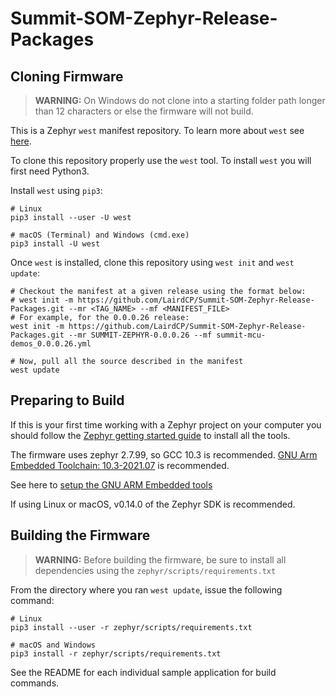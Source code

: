 # Summit-SOM-Zephyr-Release-Packages

## Cloning Firmware

> **WARNING:** On Windows do not clone into a starting folder path longer than 12 characters or else the firmware will not build.

This is a Zephyr `west` manifest repository. To learn more about `west` see [here](https://docs.zephyrproject.org/latest/guides/west/index.html).

To clone this repository properly use the `west` tool. To install `west` you will first need Python3.

Install `west` using `pip3`:

```
# Linux
pip3 install --user -U west

# macOS (Terminal) and Windows (cmd.exe)
pip3 install -U west
```

Once `west` is installed, clone this repository using `west init` and `west update`:

```
# Checkout the manifest at a given release using the format below:
# west init -m https://github.com/LairdCP/Summit-SOM-Zephyr-Release-Packages.git --mr <TAG_NAME> --mf <MANIFEST_FILE>
# For example, for the 0.0.0.26 release:
west init -m https://github.com/LairdCP/Summit-SOM-Zephyr-Release-Packages.git --mr SUMMIT-ZEPHYR-0.0.0.26 --mf summit-mcu-demos_0.0.0.26.yml

# Now, pull all the source described in the manifest
west update
```

## Preparing to Build

If this is your first time working with a Zephyr project on your computer you should follow the [Zephyr getting started guide](https://docs.zephyrproject.org/latest/getting_started/index.html#) to install all the tools.

The firmware uses zephyr 2.7.99, so GCC 10.3 is recommended.
[GNU Arm Embedded Toolchain: 10.3-2021.07](https://developer.arm.com/tools-and-software/open-source-software/developer-tools/gnu-toolchain/gnu-rm/downloads) is recommended.

See here to [setup the GNU ARM Embedded tools](https://docs.zephyrproject.org/2.7.0/getting_started/toolchain_3rd_party_x_compilers.html)

If using Linux or macOS, v0.14.0 of the Zephyr SDK is recommended.

## Building the Firmware

> **WARNING:** Before building the firmware, be sure to install all dependencies using the `zephyr/scripts/requirements.txt`

From the directory where you ran `west update`, issue the following command:

```
# Linux
pip3 install --user -r zephyr/scripts/requirements.txt

# macOS and Windows
pip3 install -r zephyr/scripts/requirements.txt
```

See the README for each individual sample application for build commands.